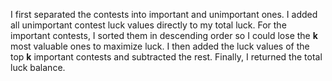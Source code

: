 I first separated the contests into important and unimportant ones. I added all unimportant contest luck values directly to my total luck. For the important contests, I sorted them in descending order so I could lose the **k** most valuable ones to maximize luck. I then added the luck values of the top **k** important contests and subtracted the rest. Finally, I returned the total luck balance.
